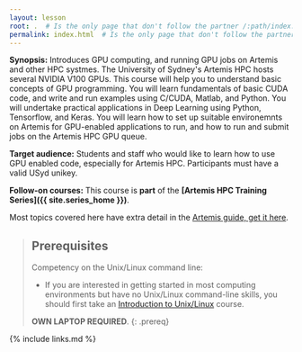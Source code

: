 ```yaml
---
layout: lesson
root: .  # Is the only page that don't follow the partner /:path/index.html
permalink: index.html  # Is the only page that don't follow the partner /:path/index.html
---
```


**Synopsis:** Introduces GPU computing, and running GPU jobs on Artemis and other HPC systmes. The University of Sydney's Artemis HPC hosts several NVIDIA V100 GPUs. This course will help you to understand basic concepts of GPU programming. You will learn fundamentals of basic CUDA code, and write and run examples using C/CUDA, Matlab, and Python. You will undertake practical applications in Deep Learning using Python, Tensorflow, and Keras. You will learn how to set up suitable environemnts on Artemis for GPU-enabled applications to run, and how to run and submit jobs on the Artemis HPC GPU queue.

**Target audience:** Students and staff who would like to learn how to use GPU enabled code, especially for Artemis HPC. Participants must have a valid USyd unikey.

**Follow-on courses:** This course is **part** of the **[Artemis HPC Training Series]({{ site.series_home }})**.

Most topics covered here have extra detail in the [Artemis guide, get it here](https://sydneyuni.atlassian.net/wiki/spaces/RC/overview).

> ## Prerequisites
> Competency on the Unix/Linux command line:
>
> * If you are interested in getting started in most computing environments but have no Unix/Linux command-line skills, you should first take an [Introduction to Unix/Linux](https://intersect.org.au/training/course/unix) course.
>
> **OWN LAPTOP REQUIRED**.
{: .prereq}


{% include links.md %}
